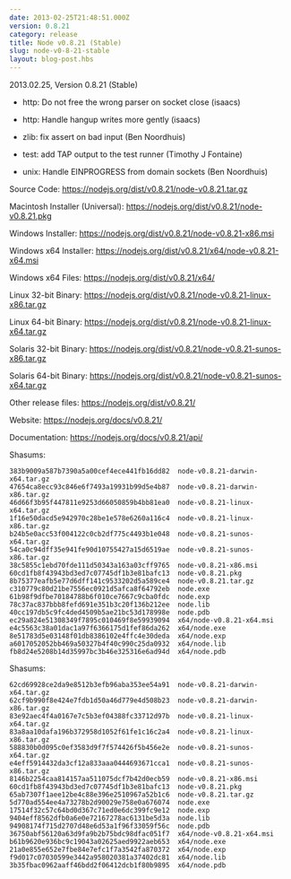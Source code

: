 ```yaml
---
date: 2013-02-25T21:48:51.000Z
version: 0.8.21
category: release
title: Node v0.8.21 (Stable)
slug: node-v0-8-21-stable
layout: blog-post.hbs
---
```


2013.02.25, Version 0.8.21 (Stable)

* http: Do not free the wrong parser on socket close (isaacs)

* http: Handle hangup writes more gently (isaacs)

* zlib: fix assert on bad input (Ben Noordhuis)

* test: add TAP output to the test runner (Timothy J Fontaine)

* unix: Handle EINPROGRESS from domain sockets (Ben Noordhuis)


Source Code: https://nodejs.org/dist/v0.8.21/node-v0.8.21.tar.gz

Macintosh Installer (Universal): https://nodejs.org/dist/v0.8.21/node-v0.8.21.pkg

Windows Installer: https://nodejs.org/dist/v0.8.21/node-v0.8.21-x86.msi

Windows x64 Installer: https://nodejs.org/dist/v0.8.21/x64/node-v0.8.21-x64.msi

Windows x64 Files: https://nodejs.org/dist/v0.8.21/x64/

Linux 32-bit Binary: https://nodejs.org/dist/v0.8.21/node-v0.8.21-linux-x86.tar.gz

Linux 64-bit Binary: https://nodejs.org/dist/v0.8.21/node-v0.8.21-linux-x64.tar.gz

Solaris 32-bit Binary: https://nodejs.org/dist/v0.8.21/node-v0.8.21-sunos-x86.tar.gz

Solaris 64-bit Binary: https://nodejs.org/dist/v0.8.21/node-v0.8.21-sunos-x64.tar.gz

Other release files: https://nodejs.org/dist/v0.8.21/

Website: https://nodejs.org/docs/v0.8.21/

Documentation: https://nodejs.org/docs/v0.8.21/api/

Shasums:
```
383b9009a587b7390a5a00cef4ece441fb16dd82  node-v0.8.21-darwin-x64.tar.gz
47654ca8ecc93c846e6f7493a19931b99d5e4b87  node-v0.8.21-darwin-x86.tar.gz
46d66f3b95f447811e9253d66050859b4bb81ea0  node-v0.8.21-linux-x64.tar.gz
1f16e50dacd5e942970c28be1e578e6260a116c4  node-v0.8.21-linux-x86.tar.gz
b24b5e0acc53f004122c0cb2df775c4493b1e048  node-v0.8.21-sunos-x64.tar.gz
54ca0c94dff35e941fe90d10755427a15d6519ae  node-v0.8.21-sunos-x86.tar.gz
38c5855c1ebd70fde111d50343a163a03cff9765  node-v0.8.21-x86.msi
60cd1fb8f43943bd3ed7c07745df1b3e81bafc13  node-v0.8.21.pkg
8b75377eafb5e77d6dff141c9533202d5a589ce4  node-v0.8.21.tar.gz
c310779c80d21be7556ec0921d5afca8f64792eb  node.exe
61b98f9dfbe70184788b6f010ce7667c9cba0fdc  node.exp
78c37ac837bbb8fefd691e351b3c20f136b212ee  node.lib
40cc197db5c9fc4ded4509b5ae21bc53d178998e  node.pdb
ec29a824e51308349f7895c010469f8e59939094  x64/node-v0.8.21-x64.msi
e4c5563c38a01dac1a97f6366175d1fef86da262  x64/node.exe
8e51783d5e03148f01db8386102e4ffc4e30deda  x64/node.exp
a6017052052bb469a50327b4f40c990c25da0932  x64/node.lib
fb8d24e5208b14d35997bc3b46e325316e6ad94d  x64/node.pdb
```

Shasums:
```
62cd69928ce2da9e8512b3efb96aba353ee54a91  node-v0.8.21-darwin-x64.tar.gz
62cf9b990f8e424e7fdb1d50a46d779e4d508b23  node-v0.8.21-darwin-x86.tar.gz
83e92aec4f4a0167e7c5b3ef04388fc33712d97b  node-v0.8.21-linux-x64.tar.gz
83a8aa10dafa196b372958d1052f61fe1c16c2a4  node-v0.8.21-linux-x86.tar.gz
588830b0d095c0ef3583d9f7f574426f5b456e2e  node-v0.8.21-sunos-x64.tar.gz
e4eff5914432da3cf12a833aaa0444693671cca1  node-v0.8.21-sunos-x86.tar.gz
8146b2254caa814157aa511075dcf7b42d0ecb59  node-v0.8.21-x86.msi
60cd1fb8f43943bd3ed7c07745df1b3e81bafc13  node-v0.8.21.pkg
65ab7307f1aee12be4c88e396e2510967a52b1c6  node-v0.8.21.tar.gz
5d770ad554ee4a73278b2d90029e758e0a676074  node.exe
17514f32c57c64bd0d367c71ed0e6dc399fc9e12  node.exp
9404eff8562dfb0a6e0e72167278ac6131be5d3a  node.lib
94908174f715d2707d48e6d53a1f96f33059f56c  node.pdb
36750abf56120a63d9fa9b2b75bdc98dfac051f7  x64/node-v0.8.21-x64.msi
b61b9620e936bc9c19043a02625aed9922aeb653  x64/node.exe
21a0e855e652e7fbe84e7efc1f7a3542fa870372  x64/node.exp
f9d017c07030599e3442a958020381a37402dc81  x64/node.lib
3b35fbac0962aaff46bdd2f06412dcb1f80b9895  x64/node.pdb
```
